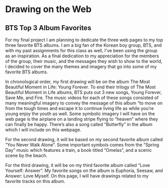 # Drawing on the Web
## BTS Top 3 Album Favorites

For my final project I am planning to dedicate the three web pages to my top three favorite BTS albums. I am a big fan of the Korean boy group, BTS, and with my past assignments for this class as well, I've been using the group as an inspiration. As a final dedication to my appreciation for the members of the group, their music, and the messages they wish to show to the world, I decided to cover the many themes and imagery that go into some of my favorite BTS albums.

In chronological order, my first drawing will be on the album The Most Beautiful Moment in Life: Young Forever. To end their trilogy of The Most Beautiful Moment in Life albums, BTS puts out 3 new songs, Young Forever, Save Me, and Fire. The music videos for each of these songs consisted of many meaningful imagery to convey the message of this album “to move on from the tough times and escape it to continue living life as while you’re young enjoy the youth as well. Some symbolic imagery I will have on the web page is the airplane on a landing stripe flying to “heaven” where they can finally be happy. There’s also a song called “Butterfly” in the album which I will include on this webpage.

For the second drawing, it will be based on my second favorite album called “You Never Walk Alone”. Some important symbols comes from the “Spring Day” music which features a train, a book titled “Omelas”, and a scenic scene by the beach.

For the third drawing, it will be on my third favorite album called “Love Yourself: Answer”. My favorite songs on the album is Euphoria, Seesaw, and Answer: Love Myself. On this page, I will have drawings related to my favorite tracks on this album.
